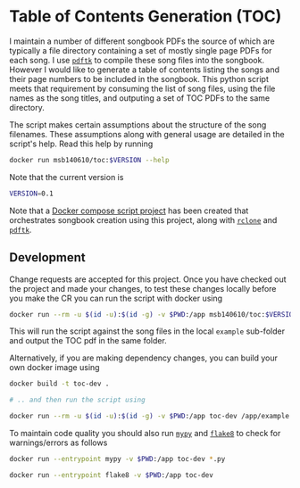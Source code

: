 # Table of Contents Generation (TOC)

I maintain a number of different songbook PDFs the source of which are typically a file directory
containing a set of mostly single page PDFs for each song.
I use [`pdftk`](https://www.pdflabs.com/docs/pdftk-cli-examples/) to compile these song
files into the songbook. However I would like to generate a table of contents listing the songs and
their page numbers to be included in the songbook. This python script meets that requirement by
consuming the list of song files, using the file names as the song titles, and outputing a set of
TOC PDFs to the same directory.

The script makes certain assumptions about the structure of the song filenames. These assumptions
along with general usage are detailed in the script's help. Read this help by running

```sh
docker run msb140610/toc:$VERSION --help
```

Note that the current version is

```sh
VERSION=0.1
```

Note that a [Docker compose script project](https://github.com/msb/compile-songbook) has been
created that orchestrates songbook creation using this project, along with
[`rclone`](https://rclone.org/) and [`pdftk`](https://www.pdflabs.com/docs/pdftk-cli-examples/).

## Development

Change requests are accepted for this project. Once you have checked out the project and made your
changes, to test these changes locally before you make the CR
you can run the script with docker using

```sh
docker run --rm -u $(id -u):$(id -g) -v $PWD:/app msb140610/toc:$VERSION /app/example
```

This will run the script against the song files in the local `example` sub-folder
and output the TOC pdf in the same folder.

Alternatively, if you are making dependency changes, you can build your own docker image using

```sh
docker build -t toc-dev .

# .. and then run the script using

docker run --rm -u $(id -u):$(id -g) -v $PWD:/app toc-dev /app/example
```

To maintain code quality you should also run [`mypy`](https://mypy.readthedocs.io/en/stable/) and
[`flake8`](https://flake8.pycqa.org/en/latest/) to check for warnings/errors as follows

```sh
docker run --entrypoint mypy -v $PWD:/app toc-dev *.py

docker run --entrypoint flake8 -v $PWD:/app toc-dev
```
